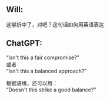 ## Will:

 这够折中了，对吧？这句话如何用英语表达

## ChatGPT:

 “Isn't this a fair compromise?”  
或者  
“Isn't this a balanced approach?”  

根据语境，还可以用：  
“Doesn't this strike a good balance?” 


